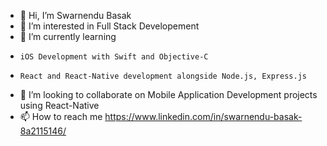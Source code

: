 - 👋 Hi, I’m Swarnendu Basak
- 👀 I’m interested in Full Stack Developement
- 🌱 I’m currently learning 
-     iOS Development with Swift and Objective-C
-     React and React-Native development alongside Node.js, Express.js
- 💞️ I’m looking to collaborate on Mobile Application Development projects using React-Native
- 📫 How to reach me https://www.linkedin.com/in/swarnendu-basak-8a2115146/

<!---
OtakuKvothe/OtakuKvothe is a ✨ special ✨ repository because its `README.md` (this file) appears on your GitHub profile.
You can click the Preview link to take a look at your changes.
--->
